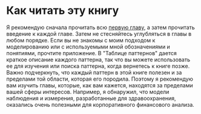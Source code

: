 # Как читать эту книгу

Я рекомендую сначала прочитать всю [первую главу](Introduction.md), а затем прочитать введение к каждой главе. Затем не стесняйтесь углубляться в главы в любом порядке. Если вы не знакомы с моим подходом к моделированию или с используемыми мной обозначениями и понятиями, прочтите приложение. В "Таблице паттернов" дается краткое описание каждого паттерна, так что вы можете использовать ее для изучения или поиска паттерна, когда вернетесь к книге позже. Важно подчеркнуть, что каждый паттерн в этой книге полезен и за пределами той области, которая его породила. Поэтому я рекомендую вам изучить главы, которые, как вам кажется, находятся за пределами вашей сферы интересов. Например, я обнаружил, что модели наблюдения и измерения, разработанные для здравоохранения, оказались очень полезными для корпоративного финансового анализа.